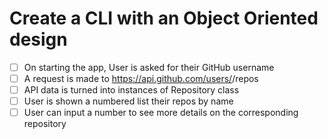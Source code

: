 # Create a CLI with an Object Oriented design

- [ ] On starting the app, User is asked for their GitHub username
- [ ] A request is made to https://api.github.com/users/<username>/repos
- [ ] API data is turned into instances of Repository class
- [ ] User is shown a numbered list their repos by name
- [ ] User can input a number to see more details on the corresponding repository